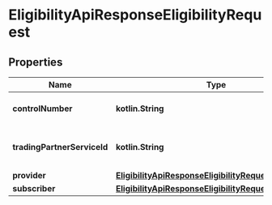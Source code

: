 
# EligibilityApiResponseEligibilityRequest

## Properties
| Name | Type | Description | Notes |
| ------------ | ------------- | ------------- | ------------- |
| **controlNumber** | **kotlin.String** | The control number of the claim. |  [optional] |
| **tradingPartnerServiceId** | **kotlin.String** | The ID of the trading partner service. |  [optional] |
| **provider** | [**EligibilityApiResponseEligibilityRequestProvider**](EligibilityApiResponseEligibilityRequestProvider.md) |  |  [optional] |
| **subscriber** | [**EligibilityApiResponseEligibilityRequestSubscriber**](EligibilityApiResponseEligibilityRequestSubscriber.md) |  |  [optional] |



